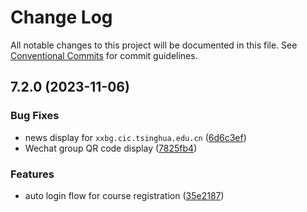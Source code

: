 # Change Log

All notable changes to this project will be documented in this file.
See [Conventional Commits](https://conventionalcommits.org) for commit guidelines.

## 7.2.0 (2023-11-06)


### Bug Fixes

* news display for `xxbg.cic.tsinghua.edu.cn` ([6d6c3ef](https://github.com/thu-info-community/thu-info-app/commit/6d6c3ef4d5deb46c0e41367e32821710e1547c05))
* Wechat group QR code display ([7825fb4](https://github.com/thu-info-community/thu-info-app/commit/7825fb44f3da75bfb7958556f80387b9b28fa8f0))

### Features

* auto login flow for course registration ([35e2187](https://github.com/thu-info-community/thu-info-app/commit/35e2187c61dc73bf40cd03a9d782ee63fc8b4fa2))
